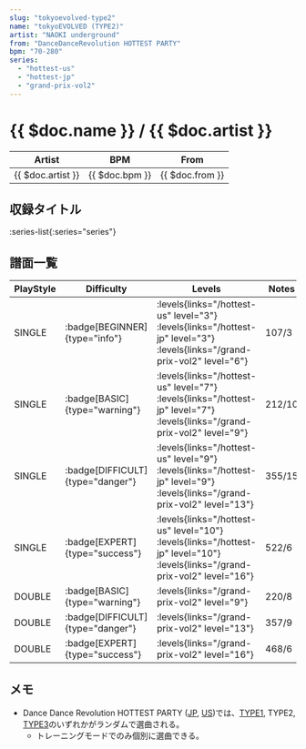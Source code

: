 ```yaml
---
slug: "tokyoevolved-type2"
name: "tokyoEVOLVED (TYPE2)"
artist: "NAOKI underground"
from: "DanceDanceRevolution HOTTEST PARTY"
bpm: "70-280"
series:
  - "hottest-us"
  - "hottest-jp"
  - "grand-prix-vol2"
---
```


# {{ $doc.name }} / {{ $doc.artist }}

|Artist|BPM|From|
|------|---|----|
|{{ $doc.artist }}|{{ $doc.bpm }}|{{ $doc.from }}|

## 収録タイトル

:series-list{:series="series"}

## 譜面一覧

|PlayStyle|Difficulty|Levels|Notes|Movie|
|---------|----------|------|-----|-----|
|SINGLE| :badge[BEGINNER]{type="info"}| :levels{links="/hottest-us" level="3"} :levels{links="/hottest-jp" level="3"} :levels{links="/grand-prix-vol2" level="6"}|107/3||
|SINGLE| :badge[BASIC]{type="warning"}| :levels{links="/hottest-us" level="7"} :levels{links="/hottest-jp" level="7"} :levels{links="/grand-prix-vol2" level="9"}|212/10||
|SINGLE| :badge[DIFFICULT]{type="danger"}| :levels{links="/hottest-us" level="9"} :levels{links="/hottest-jp" level="9"} :levels{links="/grand-prix-vol2" level="13"}|355/15||
|SINGLE| :badge[EXPERT]{type="success"}| :levels{links="/hottest-us" level="10"} :levels{links="/hottest-jp" level="10"} :levels{links="/grand-prix-vol2" level="16"}|522/6||
|DOUBLE| :badge[BASIC]{type="warning"}| :levels{links="/grand-prix-vol2" level="9"}|220/8||
|DOUBLE| :badge[DIFFICULT]{type="danger"}| :levels{links="/grand-prix-vol2" level="13"}|357/9||
|DOUBLE| :badge[EXPERT]{type="success"}| :levels{links="/grand-prix-vol2" level="16"}|468/6||

## メモ

- Dance Dance Revolution HOTTEST PARTY ([JP](/series/hottest-jp), [US](/series/hottest-us))では、[TYPE1](/songs/tokyoevolved-type1), TYPE2, [TYPE3](/songs/tokyoevolved-type3)のいずれかがランダムで選曲される。
  - トレーニングモードでのみ個別に選曲できる。
